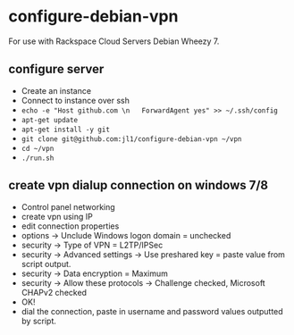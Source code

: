 configure-debian-vpn
====================

For use with Rackspace Cloud Servers Debian Wheezy 7.

configure server
----------------

 - Create an instance
 - Connect to instance over ssh
 - `echo -e "Host github.com \n   ForwardAgent yes" >> ~/.ssh/config`
 - `apt-get update`
 - `apt-get install -y git`
 - `git clone git@github.com:jl1/configure-debian-vpn ~/vpn`
 - `cd ~/vpn`
 - `./run.sh`

create vpn dialup connection on windows 7/8
---------------------------------------

 - Control panel networking
 - create vpn using IP
 - edit connection properties
 - options -> Unclude Windows logon domain = unchecked
 - security -> Type of VPN = L2TP/IPSec
 - security -> Advanced settings -> Use preshared key = paste value from script output.
 - security -> Data encryption = Maximum
 - security -> Allow these protocols -> Challenge checked, Microsoft CHAPv2 checked
 - OK!
 - dial the connection, paste in username and password values outputted by script.
